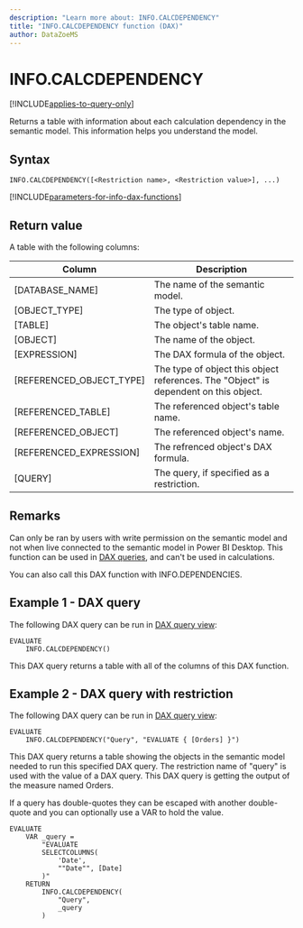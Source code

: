 ```yaml
---
description: "Learn more about: INFO.CALCDEPENDENCY"
title: "INFO.CALCDEPENDENCY function (DAX)"
author: DataZoeMS
---
```

# INFO.CALCDEPENDENCY

[!INCLUDE[applies-to-query-only](includes/applies-to-query-only.md)]

Returns a table with information about each calculation dependency in the semantic model. This information helps you understand the model.

## Syntax

```dax
INFO.CALCDEPENDENCY([<Restriction name>, <Restriction value>], ...)
```

[!INCLUDE[parameters-for-info-dax-functions](includes/parameters-for-info-dax-functions.md)]

## Return value

A table with the following columns:

| Column | Description |
|---|---|
| [DATABASE_NAME] | The name of the semantic model. |
| [OBJECT_TYPE] | The type of object. |
| [TABLE] | The object's table name. |
| [OBJECT] | The name of the object. |
| [EXPRESSION] | The DAX formula of the object. |
| [REFERENCED_OBJECT_TYPE] | The type of object this object references. The "Object" is dependent on this object. |
| [REFERENCED_TABLE] | The referenced object's table name. |
| [REFERENCED_OBJECT] | The referenced object's name. | 
| [REFERENCED_EXPRESSION] | The refrenced object's DAX formula. |
| [QUERY] | The query, if specified as a restriction. |

## Remarks

Can only be ran by users with write permission on the semantic model and not when live connected to the semantic model in Power BI Desktop. This function can be used in [DAX queries](/dax/dax-queries), and can't be used in calculations.

You can also call this DAX function with INFO.DEPENDENCIES.

## Example 1 - DAX query

The following DAX query can be run in [DAX query view](/power-bi/transform-model/dax-query-view):

```dax
EVALUATE
	INFO.CALCDEPENDENCY()
```

This DAX query returns a table with all of the columns of this DAX function.

## Example 2 - DAX query with restriction

The following DAX query can be run in [DAX query view](/power-bi/transform-model/dax-query-view): 

```dax
EVALUATE
	INFO.CALCDEPENDENCY("Query", "EVALUATE { [Orders] }")
```

This DAX query returns a table showing the objects in the semantic model needed to run this specified DAX query. The restriction name of "query" is used with the value of a DAX query. This DAX query is getting the output of the measure named Orders. 

If a query has double-quotes they can be escaped with another double-quote and you can optionally use a VAR to hold the value.

```dax
EVALUATE
	VAR _query =
		"EVALUATE
		SELECTCOLUMNS(
			'Date',
			""Date"", [Date]
		)"
	RETURN
		INFO.CALCDEPENDENCY(
			"Query",
			_query
		)
```
